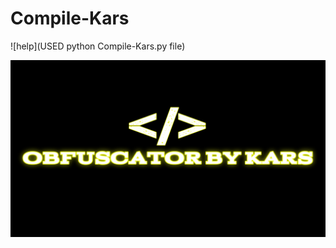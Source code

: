 # Compile-Kars

![help](USED python Compile-Kars.py file)

![help](https://github.com/KarssKeren/ICON/blob/main/20230503_161058.png)
